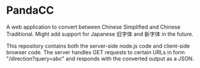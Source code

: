 # PandaCC

A web application to convert between Chinese Simplified and Chinese Traditional. Might add support for Japanese 旧字体 and 新字体 in the future.

This repository contains both the server-side node.js code and client-side browser code.
The server handles GET requests to certain URLs in form "/direction?query=abc" and responds with the converted output as a JSON.
